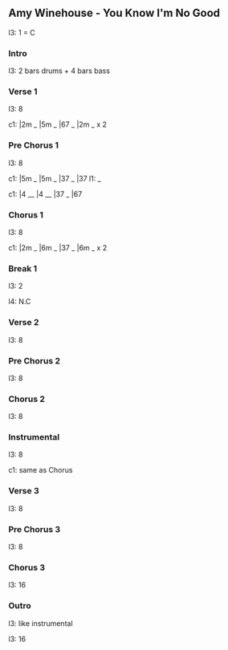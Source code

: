---
---

## Amy Winehouse - You Know I'm No Good

l3: 1 = C

### Intro

l3: 2 bars drums + 4 bars bass

### Verse 1

l3: 8

c1: |2m _ |5m _ |67 _ |2m _ x 2

### Pre Chorus 1

l3: 8

c1: |5m _ |5m _ |37 _ |37
l1:  _

c1: |4 __ |4 __ |37 _ |67

### Chorus 1

l3: 8

c1: |2m _ |6m _ |37 _ |6m _ x 2

### Break 1

l3: 2

l4: N.C

### Verse 2

l3: 8

### Pre Chorus 2

l3: 8

### Chorus 2

l3: 8

### Instrumental

l3: 8

c1: same as Chorus

### Verse 3

l3: 8

### Pre Chorus 3

l3: 8

### Chorus 3

l3: 16

### Outro

l3: like instrumental

l3: 16